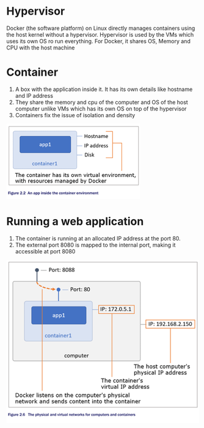 # Hypervisor

Docker (the software platform) on Linux directly manages containers using the host kernel without a hypervisor. Hypervisor is used by the VMs which uses its own OS ro run everything. For Docker, it shares OS, Memory and CPU with the host machine

# Container

1. A box with the application inside it. It has its own details like hostname and IP address
2. They share the memory and cpu of the computer and OS of the host computer unlike VMs which has its own OS on top of the hypervisor
3. Containers fix the issue of isolation and density

![](img/ch01-container.png)

# Running a web application

1. The container is running at an allocated IP address at the port 80.
2. The external port 8080 is mapped to the internal port, making it accessible at port 8080

![](img/ch01-web-mapping.png)
